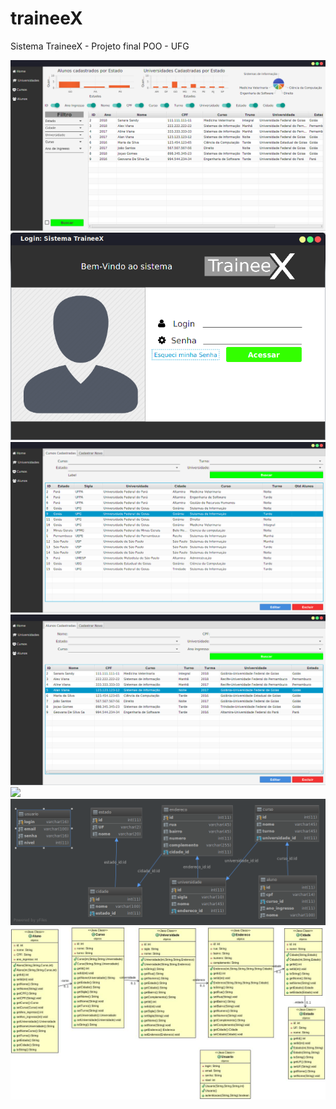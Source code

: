 # traineeX
Sistema TraineeX - Projeto final POO - UFG


<img src="https://raw.githubusercontent.com/alanvianaa/traineeX/master/Documenta%C3%A7%C3%A3o/tela_home.png" />

<img src="https://raw.githubusercontent.com/alanvianaa/traineeX/master/Documenta%C3%A7%C3%A3o/tela_login.png" />

<img src="https://raw.githubusercontent.com/alanvianaa/traineeX/master/Documenta%C3%A7%C3%A3o/tela_cursos.png" />

<img src="https://raw.githubusercontent.com/alanvianaa/traineeX/master/Documenta%C3%A7%C3%A3o/Tela_alunos.png" />

<img src="https://raw.githubusercontent.com/alanvianaa/traineeX/master/Documenta%C3%A7%C3%A3o/tela_universidades.png" />


<img src="https://raw.githubusercontent.com/alanvianaa/traineeX/master/Documenta%C3%A7%C3%A3o/diagrama%20DB.png" />


<img src="https://raw.githubusercontent.com/alanvianaa/traineeX/master/Documenta%C3%A7%C3%A3o/diagrama%20de%20classe.jpg" />



